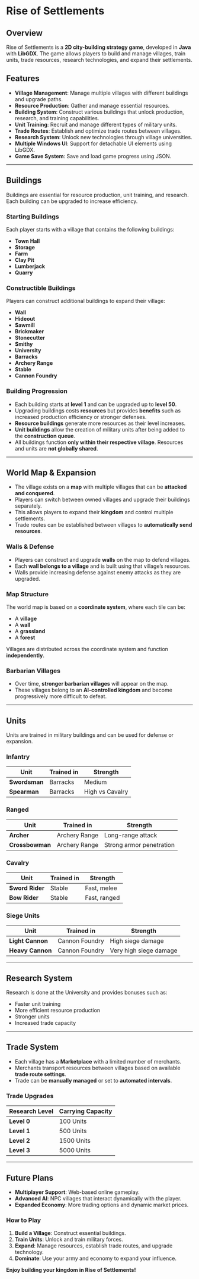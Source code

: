 # Rise of Settlements

## Overview
Rise of Settlements is a **2D city-building strategy game**, developed in **Java** with **LibGDX**. The game allows players to build and manage villages, train units, trade resources, research technologies, and expand their settlements.

## Features
- **Village Management**: Manage multiple villages with different buildings and upgrade paths.
- **Resource Production**: Gather and manage essential resources.
- **Building System**: Construct various buildings that unlock production, research, and training capabilities.
- **Unit Training**: Recruit and manage different types of military units.
- **Trade Routes**: Establish and optimize trade routes between villages.
- **Research System**: Unlock new technologies through village universities.
- **Multiple Windows UI**: Support for detachable UI elements using LibGDX.
- **Game Save System**: Save and load game progress using JSON.

---

## Buildings
Buildings are essential for resource production, unit training, and research. Each building can be upgraded to increase efficiency.

### Starting Buildings
Each player starts with a village that contains the following buildings:
- **Town Hall**
- **Storage**
- **Farm**
- **Clay Pit**
- **Lumberjack**
- **Quarry**

### Constructible Buildings
Players can construct additional buildings to expand their village:
- **Wall**
- **Hideout**
- **Sawmill**
- **Brickmaker**
- **Stonecutter**
- **Smithy**
- **University**
- **Barracks**
- **Archery Range**
- **Stable**
- **Cannon Foundry**

### Building Progression
- Each building starts at **level 1** and can be upgraded up to **level 50**.
- Upgrading buildings costs **resources** but provides **benefits** such as increased production efficiency or stronger defenses.
- **Resource buildings** generate more resources as their level increases.
- **Unit buildings** allow the creation of military units after being added to the **construction queue**.
- All buildings function **only within their respective village**. Resources and units are **not globally shared**.

---

## World Map & Expansion
- The village exists on a **map** with multiple villages that can be **attacked and conquered**.
- Players can switch between owned villages and upgrade their buildings separately.
- This allows players to expand their **kingdom** and control multiple settlements.
- Trade routes can be established between villages to **automatically send resources**.

### Walls & Defense
- Players can construct and upgrade **walls** on the map to defend villages.
- Each **wall belongs to a village** and is built using that village’s resources.
- Walls provide increasing defense against enemy attacks as they are upgraded.

### Map Structure
The world map is based on a **coordinate system**, where each tile can be:
- A **village**
- A **wall**
- A **grassland**
- A **forest**

Villages are distributed across the coordinate system and function **independently**.

### Barbarian Villages
- Over time, **stronger barbarian villages** will appear on the map.
- These villages belong to an **AI-controlled kingdom** and become progressively more difficult to defeat.

---

## Units
Units are trained in military buildings and can be used for defense or expansion.

### Infantry
| Unit         | Trained in   | Strength   |
|-------------|-------------|-----------|
| **Swordsman** | Barracks   | Medium    |
| **Spearman**  | Barracks   | High vs Cavalry |

### Ranged
| Unit         | Trained in       | Strength   |
|-------------|----------------|-----------|
| **Archer**   | Archery Range  | Long-range attack |
| **Crossbowman** | Archery Range  | Strong armor penetration |

### Cavalry
| Unit          | Trained in  | Strength |
|--------------|------------|----------|
| **Sword Rider** | Stable  | Fast, melee |
| **Bow Rider**  | Stable  | Fast, ranged |

### Siege Units
| Unit           | Trained in       | Strength |
|--------------|-----------------|----------|
| **Light Cannon** | Cannon Foundry | High siege damage |
| **Heavy Cannon** | Cannon Foundry | Very high siege damage |

---

## Research System
Research is done at the University and provides bonuses such as:
- Faster unit training
- More efficient resource production
- Stronger units
- Increased trade capacity

---

## Trade System
- Each village has a **Marketplace** with a limited number of merchants.
- Merchants transport resources between villages based on available **trade route settings**.
- Trade can be **manually managed** or set to **automated intervals**.

### Trade Upgrades
| Research Level | Carrying Capacity |
|--------------|----------------|
| **Level 0**  | 100 Units |
| **Level 1**  | 500 Units |
| **Level 2**  | 1500 Units |
| **Level 3**  | 5000 Units |

---

## Future Plans
- **Multiplayer Support**: Web-based online gameplay.
- **Advanced AI**: NPC villages that interact dynamically with the player.
- **Expanded Economy**: More trading options and dynamic market prices.

### How to Play
1. **Build a Village**: Construct essential buildings.
2. **Train Units**: Unlock and train military forces.
3. **Expand**: Manage resources, establish trade routes, and upgrade technology.
4. **Dominate**: Use your army and economy to expand your influence.

**Enjoy building your kingdom in Rise of Settlements!**

